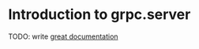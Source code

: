 # Introduction to grpc.server

TODO: write [great documentation](http://jacobian.org/writing/what-to-write/)
